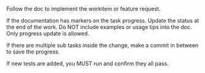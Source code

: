 Follow the doc to implement the workitem or feature request. 

If the documentation has markers on the task progress. Update the status at the end of the work. Do NOT include examples or usage tips into the doc. Only progress update is allowed.

If there are multiple sub tasks inside the change, make a commit in between to save the progress.

If new tests are added, you MUST run and confirm they all pass.
